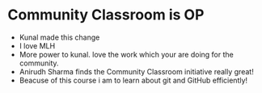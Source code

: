 # Community Classroom is OP

- Kunal made this change
- I love MLH
- More power to kunal. love the work which your are doing for the community.
- Anirudh Sharma finds the Community Classroom initiative really great!
- Beacuse of this course i am to learn about git and GitHub efficiently!
